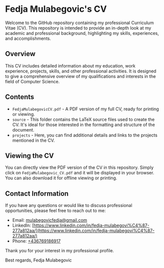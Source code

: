 # Fedja Mulabegovic's CV

Welcome to the GitHub repository containing my professional Curriculum Vitae (CV). This repository is intended to provide an in-depth look at my academic and professional background, highlighting my skills, experiences, and accomplishments.

## Overview

This CV includes detailed information about my education, work experience, projects, skills, and other professional activities. It is designed to give a comprehensive overview of my qualifications and interests in the field of Computer Science.

## Contents

- `FedjaMulabegovicCV.pdf` - A PDF version of my full CV, ready for printing or viewing.
- `source` - This folder contains the LaTeX source files used to create the CV. It's ideal for those interested in the formatting and structure of the document.
- `projects` - Here, you can find additional details and links to the projects mentioned in the CV.

## Viewing the CV

You can directly view the PDF version of the CV in this repository. Simply click on `FedjaMulabegovic_CV.pdf` and it will be displayed in your browser. You can also download it for offline viewing or printing.

## Contact Information

If you have any questions or would like to discuss professional opportunities, please feel free to reach out to me:

- Email: [mulabegovicfedja@gmail.com](mailto:mulabegovicfedja@gmail.com)
- LinkedIn: [https://www.linkedin.com/in/fedja-mulabegovi%C4%87-277a812aa/](https://www.linkedin.com/in/fedja-mulabegovi%C4%87-277a812aa/)
- Phone: [+436769186917](tel:+436769186917)

Thank you for your interest in my professional profile.

Best regards,
Fedja Mulabegovic
